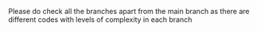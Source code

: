 Please do check all the branches apart from the main branch as there are different codes with levels of complexity in each branch
